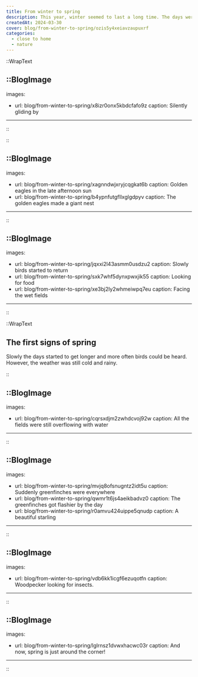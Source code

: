 ```yaml
---
title: From winter to spring
description: This year, winter seemed to last a long time. The days were rainy, cold and often the best thing seemed to be to stay inside. This was good to code and read, but not so great for the away time from my laptop. Here are a couple of photos from this rather grey period inbetween winter and spring.
createdAt: 2024-03-30
cover: blog/from-winter-to-spring/ozis5y4xeiavzaupuxrf
categories:
  - close to home
  - nature
---
```


::WrapText

<!-- prettier-ignore -->
::BlogImage
---

images:

- url: blog/from-winter-to-spring/x8izr0onx5kbdcfafo9z
  caption: Silently gliding by

---

::

::

<!-- prettier-ignore -->
::BlogImage
---

images:

- url: blog/from-winter-to-spring/xagnndwjxryjcqgkat6b
  caption: Golden eagles in the late afternoon sun
- url: blog/from-winter-to-spring/b4ypnfutgfllxglgdpyv
  caption: The golden eagles made a giant nest

---

::

<!-- prettier-ignore -->
::BlogImage
---

images:

- url: blog/from-winter-to-spring/jqxxi2l43asmm0usdzu2
  caption: Slowly birds started to return
- url: blog/from-winter-to-spring/sxk7whf5dynxpwxjik55
  caption: Looking for food
- url: blog/from-winter-to-spring/xe3bj2ly2whmeiwpq7eu
  caption: Facing the wet fields

---

::

::WrapText

<h2 class="font-theme mb-6 text-3xl font-bold tracking-wide">The first signs of spring</h2>

<p>
  Slowly the days started to get longer and more often birds could be heard. However, the weather was still cold and rainy.
</p>

::

<!-- prettier-ignore -->
::BlogImage
---

images:

- url: blog/from-winter-to-spring/cqrsxdjm2zwhdcvoj92w
  caption: All the fields were still overflowing with water

---

::

<!-- prettier-ignore -->
::BlogImage
---

images:

- url: blog/from-winter-to-spring/mvjq8ofsnugntz2idt5u
  caption: Suddenly greenfinches were everywhere
- url: blog/from-winter-to-spring/qwmr1t6js4aeikbadvz0
  caption: The greenfinches got flashier by the day
- url: blog/from-winter-to-spring/r0amvu424uippe5qnudp
  caption: A beautiful starling

---

::

<!-- prettier-ignore -->
::BlogImage
---

images:

- url: blog/from-winter-to-spring/vdb6kk1icgf6ezuqotfn
  caption: Woodpecker looking for insects.

---

::

<!-- prettier-ignore -->
::BlogImage
---

images:

- url: blog/from-winter-to-spring/lglrnsz1dvwxhacwc03r
  caption: And now, spring is just around the corner!

---

::
